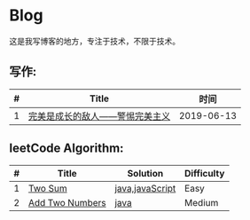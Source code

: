 # Blog
这是我写博客的地方，专注于技术，不限于技术。

## 写作:
| # | Title | 时间 | 
|---| ----- | -------- |
|1|[完美是成长的敌人——警惕完美主义](https://github.com/MagicalBridge/Blog/issues/2)|2019-06-13|


## leetCode  Algorithm:

| # | Title | Solution | Difficulty |
|---| ----- | -------- | ---------- |
|1|[Two Sum](https://leetcode-cn.com/problems/two-sum/description/)| [java,javaScript](https://github.com/MagicalBridge/Blog/issues/1)|Easy|
|2|[Add Two Numbers](https://leetcode-cn.com/problems/add-two-numbers/description/)| [java](https://github.com/MagicalBridge/Blog/issues/3)|Medium|





